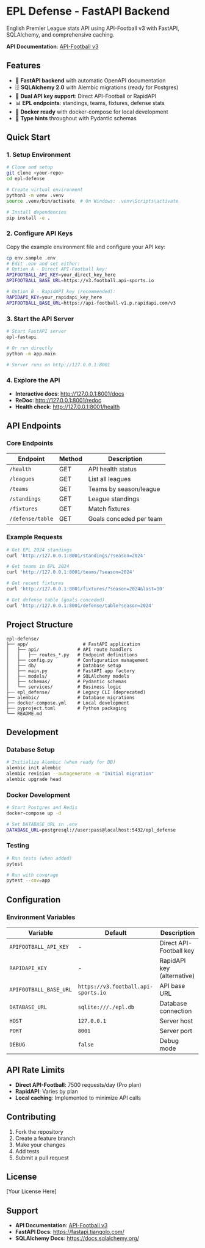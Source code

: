 # EPL Defense - FastAPI Backend

English Premier League stats API using API-Football v3 with FastAPI, SQLAlchemy, and comprehensive caching.

**API Documentation**: [API-Football v3](https://www.api-football.com/documentation-v3)

## Features

- 🚀 **FastAPI backend** with automatic OpenAPI documentation
- 🗄️ **SQLAlchemy 2.0** with Alembic migrations (ready for Postgres)
- 🔑 **Dual API key support**: Direct API-Football or RapidAPI
- 📊 **EPL endpoints**: standings, teams, fixtures, defense stats
- 🐳 **Docker ready** with docker-compose for local development
- 📝 **Type hints** throughout with Pydantic schemas

## Quick Start

### 1. Setup Environment

```bash
# Clone and setup
git clone <your-repo>
cd epl-defense

# Create virtual environment
python3 -m venv .venv
source .venv/bin/activate  # On Windows: .venv\Scripts\activate

# Install dependencies
pip install -e .
```

### 2. Configure API Keys

Copy the example environment file and configure your API key:

```bash
cp env.sample .env
# Edit .env and set either:
# Option A - Direct API-Football key:
APIFOOTBALL_API_KEY=your_direct_key_here
APIFOOTBALL_BASE_URL=https://v3.football.api-sports.io

# Option B - RapidAPI key (recommended):
RAPIDAPI_KEY=your_rapidapi_key_here
APIFOOTBALL_BASE_URL=https://api-football-v1.p.rapidapi.com/v3
```

### 3. Start the API Server

```bash
# Start FastAPI server
epl-fastapi

# Or run directly
python -m app.main

# Server runs on http://127.0.0.1:8001
```

### 4. Explore the API

- **Interactive docs**: http://127.0.0.1:8001/docs
- **ReDoc**: http://127.0.0.1:8001/redoc
- **Health check**: http://127.0.0.1:8001/health

## API Endpoints

### Core Endpoints

| Endpoint | Method | Description |
|----------|--------|-------------|
| `/health` | GET | API health status |
| `/leagues` | GET | List all leagues |
| `/teams` | GET | Teams by season/league |
| `/standings` | GET | League standings |
| `/fixtures` | GET | Match fixtures |
| `/defense/table` | GET | Goals conceded per team |

### Example Requests

```bash
# Get EPL 2024 standings
curl 'http://127.0.0.1:8001/standings/?season=2024'

# Get teams in EPL 2024
curl 'http://127.0.0.1:8001/teams/?season=2024'

# Get recent fixtures
curl 'http://127.0.0.1:8001/fixtures/?season=2024&last=10'

# Get defense table (goals conceded)
curl 'http://127.0.0.1:8001/defense/table?season=2024'
```

## Project Structure

```
epl-defense/
├── app/                    # FastAPI application
│   ├── api/              # API route handlers
│   │   ├── routes_*.py   # Endpoint definitions
│   ├── config.py         # Configuration management
│   ├── db/               # Database setup
│   ├── main.py           # FastAPI app factory
│   ├── models/           # SQLAlchemy models
│   ├── schemas/          # Pydantic schemas
│   └── services/         # Business logic
├── epl_defense/          # Legacy CLI (deprecated)
├── alembic/              # Database migrations
├── docker-compose.yml    # Local development
├── pyproject.toml        # Python packaging
└── README.md
```

## Development

### Database Setup

```bash
# Initialize Alembic (when ready for DB)
alembic init alembic
alembic revision --autogenerate -m "Initial migration"
alembic upgrade head
```

### Docker Development

```bash
# Start Postgres and Redis
docker-compose up -d

# Set DATABASE_URL in .env
DATABASE_URL=postgresql://user:pass@localhost:5432/epl_defense
```

### Testing

```bash
# Run tests (when added)
pytest

# Run with coverage
pytest --cov=app
```

## Configuration

### Environment Variables

| Variable | Default | Description |
|----------|---------|-------------|
| `APIFOOTBALL_API_KEY` | - | Direct API-Football key |
| `RAPIDAPI_KEY` | - | RapidAPI key (alternative) |
| `APIFOOTBALL_BASE_URL` | `https://v3.football.api-sports.io` | API base URL |
| `DATABASE_URL` | `sqlite:///./epl.db` | Database connection |
| `HOST` | `127.0.0.1` | Server host |
| `PORT` | `8001` | Server port |
| `DEBUG` | `false` | Debug mode |

## API Rate Limits

- **Direct API-Football**: 7500 requests/day (Pro plan)
- **RapidAPI**: Varies by plan
- **Local caching**: Implemented to minimize API calls

## Contributing

1. Fork the repository
2. Create a feature branch
3. Make your changes
4. Add tests
5. Submit a pull request

## License

[Your License Here]

## Support

- **API Documentation**: [API-Football v3](https://www.api-football.com/documentation-v3)
- **FastAPI Docs**: https://fastapi.tiangolo.com/
- **SQLAlchemy Docs**: https://docs.sqlalchemy.org/




